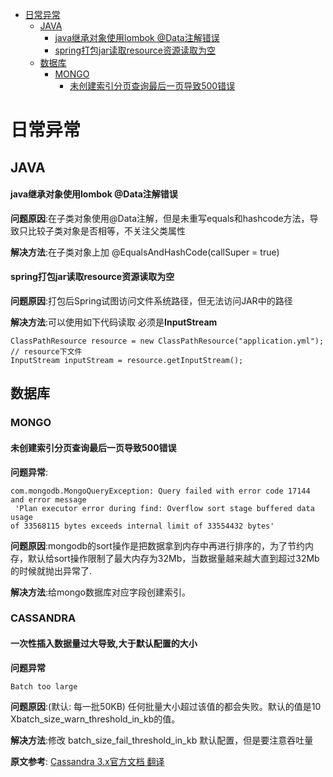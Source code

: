 * [日常异常](#日常异常)
    * [JAVA](#java)
        * [java继承对象使用lombok @Data注解错误](#java继承对象使用lombok-data注解错误)
        * [spring打包jar读取resource资源读取为空](#spring打包jar读取resource资源读取为空)
    * [数据库](#数据库)
      * [MONGO](#mongo)
        * [未创建索引分页查询最后一页导致500错误](#未创建索引分页查询最后一页导致500错误)

            
# 日常异常

## JAVA

#### java继承对象使用lombok @Data注解错误

**问题原因**:在子类对象使用@Data注解，但是未重写equals和hashcode方法，导致只比较子类对象是否相等，不关注父类属性

**解决方法**:在子类对象上加 @EqualsAndHashCode(callSuper = true)

#### spring打包jar读取resource资源读取为空

**问题原因**:打包后Spring试图访问文件系统路径，但无法访问JAR中的路径

**解决方法**:可以使用如下代码读取  必须是**InputStream**

```
ClassPathResource resource = new ClassPathResource("application.yml"); // resource下文件
InputStream inputStream = resource.getInputStream();
```

## 数据库

### MONGO

#### 未创建索引分页查询最后一页导致500错误

**问题异常**:
```
com.mongodb.MongoQueryException: Query failed with error code 17144 and error message
 'Plan executor error during find: Overflow sort stage buffered data usage
of 33568115 bytes exceeds internal limit of 33554432 bytes' 
```

**问题原因**:mongodb的sort操作是把数据拿到内存中再进行排序的，为了节约内存，默认给sort操作限制了最大内存为32Mb，当数据量越来越大直到超过32Mb的时候就抛出异常了.

**解决方法**:给mongo数据库对应字段创建索引。

### CASSANDRA

#### 一次性插入数据量过大导致,大于默认配置的大小

**问题异常**
```
Batch too large
```

**问题原因**:(默认: 每一批50KB) 任何批量大小超过该值的都会失败。默认的值是10 Xbatch_size_warn_threshold_in_kb的值。

**解决方法**:修改 batch_size_fail_threshold_in_kb 默认配置，但是要注意吞吐量

**原文参考**: [Cassandra 3.x官方文档 翻译](https://blog.csdn.net/qq_32523587/article/details/53982900)
